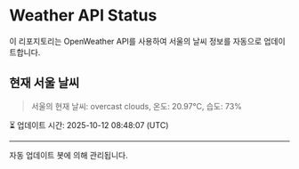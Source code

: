 
# Weather API Status

이 리포지토리는 OpenWeather API를 사용하여 서울의 날씨 정보를 자동으로 업데이트합니다.

## 현재 서울 날씨
> 서울의 현재 날씨: overcast clouds, 온도: 20.97°C, 습도: 73%

⏳ 업데이트 시간: 2025-10-12 08:48:07 (UTC)

---
자동 업데이트 봇에 의해 관리됩니다.
